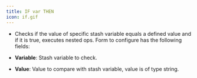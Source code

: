 ```yaml
---
title: IF var THEN
icon: if.gif
---
```


* Checks if the value of specific stash variable equals a defined value and if it is true, 
executes nested ops. Form to configure has the following fields:


* **Variable**: Stash variable to check.

* **Value**: Value to compare with stash variable, value is of type string.


